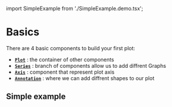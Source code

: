import SimpleExample from './SimpleExample.demo.tsx';

# Basics

There are 4 basic components to build your first plot:

- **[`Plot`](../450_plot/000_intro.md)** : the container of other components
- **[`Series`](../100_series/000_intro.md)** : branch of components allow us to add diffrent Graphs
- **[`Axis`](../200_axes/000_intro.md)** : component that represent plot axis
- **[`Annotation`](../300_annotations/intro.md)** : where we can add diffrent shapes to our plot

## Simple example

<SimpleExample/>
